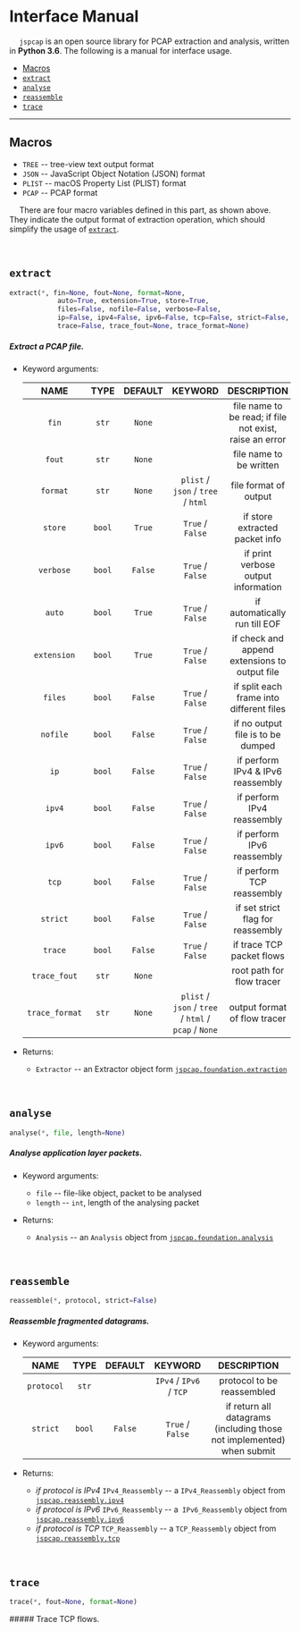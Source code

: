 # Interface Manual

&emsp; `jspcap` is an open source library for PCAP extraction and analysis, written in __Python 3.6__. The following is a manual for interface usage.

 - [Macros](#macros)
 - [`extract`](#extract)
 - [`analyse`](#analyse)
 - [`reassemble`](#reassemble)
 - [`trace`](#trace)

---

## Macros

 - `TREE` -- tree-view text output format
 - `JSON` -- JavaScript Object Notation (JSON) format
 - `PLIST` -- macOS Property List (PLIST) format
 - `PCAP` -- PCAP format

&emsp; There are four macro variables defined in this part, as shown above. They indicate the output format of extraction operation, which should simplify the usage of [`extract`](#extract).

&nbsp;

## `extract`

```python
extract(*, fin=None, fout=None, format=None,                            # basic settings
            auto=True, extension=True, store=True,                      # internal settings
            files=False, nofile=False, verbose=False,                   # output settings
            ip=False, ipv4=False, ipv6=False, tcp=False, strict=False,  # reassembly settings
            trace=False, trace_fout=None, trace_format=None)            # trace settings
```

##### Extract a PCAP file.

 - Keyword arguments:

    |      NAME      |  TYPE  | DEFAULT |                       KEYWORD                        |                       DESCRIPTION                       |
    | :------------: | :----: | :-----: | :--------------------------------------------------: | :-----------------------------------------------------: |
    |     `fin`      | `str`  | `None`  |                                                      | file name to be read; if file not exist, raise an error |
    |     `fout`     | `str`  | `None`  |                                                      |                 file name to be written                 |
    |    `format`    | `str`  | `None`  |          `plist` / `json` / `tree` / `html`          |                  file format of output                  |
    |    `store`     | `bool` | `True`  |                   `True` / `False`                   |             if store extracted packet info              |
    |   `verbose`    | `bool` | `False` |                   `True` / `False`                   |           if print verbose output information           |
    |     `auto`     | `bool` | `True`  |                   `True` / `False`                   |              if automatically run till EOF              |
    |  `extension`   | `bool` | `True`  |                   `True` / `False`                   |      if check and append extensions to output file      |
    |    `files`     | `bool` | `False` |                   `True` / `False`                   |        if split each frame into different files         |
    |    `nofile`    | `bool` | `False` |                   `True` / `False`                   |            if no output file is to be dumped            |
    |      `ip`      | `bool` | `False` |                   `True` / `False`                   |            if perform IPv4 & IPv6 reassembly            |
    |     `ipv4`     | `bool` | `False` |                   `True` / `False`                   |               if perform IPv4 reassembly                |
    |     `ipv6`     | `bool` | `False` |                   `True` / `False`                   |               if perform IPv6 reassembly                |
    |     `tcp`      | `bool` | `False` |                   `True` / `False`                   |                if perform TCP reassembly                |
    |    `strict`    | `bool` | `False` |                   `True` / `False`                   |            if set strict flag for reassembly            |
    |    `trace`     | `bool` | `False` |                   `True` / `False`                   |                if trace TCP packet flows                |
    |  `trace_fout`  | `str`  | `None`  |                                                      |                root path for flow tracer                |
    | `trace_format` | `str`  | `None`  | `plist` / `json` / `tree` / `html` / `pcap` / `None` |              output format of flow tracer               |

 - Returns:
    * `Extractor` -- an Extractor object form [`jspcap.foundation.extraction`](https://github.com/JarryShaw/jspcap/tree/master/src/foundation#extraction)

&nbsp;

## `analyse`

```python
analyse(*, file, length=None)
```

##### Analyse application layer packets.

 - Keyword arguments:
    * `file` -- file-like object, packet to be analysed
    * `length` -- `int`, length of the analysing packet

 - Returns:
    * `Analysis` -- an `Analysis` object from [`jspcap.foundation.analysis`](https://github.com/JarryShaw/jspcap/tree/master/src/foundation#analysis)

&nbsp;

## `reassemble`

```python
reassemble(*, protocol, strict=False)
```

##### Reassemble fragmented datagrams.

 - Keyword arguments:

    |    NAME    |  TYPE  | DEFAULT |         KEYWORD         |                         DESCRIPTION                                   |
    | :--------: | :----: | :-----: | :---------------------: | :-------------------------------------------------------------------: |
    | `protocol` | `str`  |         | `IPv4` / `IPv6` / `TCP` |                  protocol to be reassembled                           |
    |  `strict`  | `bool` | `False` |    `True` / `False`     | if return all datagrams (including those not implemented) when submit |

 - Returns:
    * *if protocol is IPv4* `IPv4_Reassembly` -- a `IPv4_Reassembly` object from [`jspcap.reassembly.ipv4`](https://github.com/JarryShaw/jspcap/tree/master/src/reassembly#ipv4_reassembly)
    * *if protocol is IPv6* `IPv6_Reassembly` -- a` IPv6_Reassembly` object from [`jspcap.reassembly.ipv6`](https://github.com/JarryShaw/jspcap/tree/master/src/reassembly#ipv6_reassembly)
    * *if protocol is TCP* `TCP_Reassembly` -- a `TCP_Reassembly` object from [`jspcap.reassembly.tcp`](https://github.com/JarryShaw/jspcap/tree/master/src/reassembly#tcp_reassembly)

&nbsp;

## `trace`

```python
trace(*, fout=None, format=None)
```

##### Trace TCP flows.
